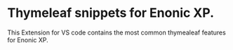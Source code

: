 # Thymeleaf snippets for Enonic XP.

This Extension for VS code contains the most common thymealeaf features for Enonic XP.
